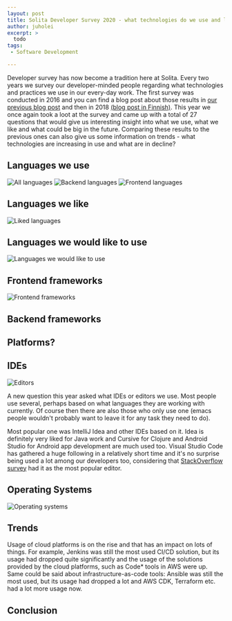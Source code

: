 ```yaml
---
layout: post
title: Solita Developer Survey 2020 - what technologies do we use and like?
author: juholei
excerpt: >
  todo
tags:
 - Software Development

---
```


Developer survey has now become a tradition here at Solita. Every two years we survey our developer-minded people regarding what technologies and practices we use in our every-day work. The first survey was conducted in 2016 and you can find a blog post about those results in [our previous blog post](https://dev.solita.fi/java/2016/05/13/Developers-love-spaces.html) and then in 2018 [(blog post in Finnish)](https://www.solita.fi/blogit/development-teknologiakartoitus/). This year we once again took a loot at the survey and came up with a total of 27 questions that would give us interesting insight into what we use, what we like and what could be big in the future. Comparing these results to the previous ones can also give us some information on trends - what technologies are increasing in use and what are in decline?

## Languages we use
![All languages](/img/developer-survey-2020/all_languages.png)
![Backend languages](/img/developer-survey-2020/backend_languages.png)
![Frontend languages](/img/developer-survey-2020/frontend_languages.png)

## Languages we like
![Liked languages](/img/developer-survey-2020/liked_languages.png)
## Languages we would like to use
![Languages we would like to use](/img/developer-survey-2020/would_like_to_use_languages.png)
## Frontend frameworks
![Frontend frameworks](img/developer-survey-2020/frontend_frameworks_and_libraries.png)
## Backend frameworks

## Platforms?

## IDEs

![Editors](/img/developer-survey-2020/editors.png)

A new question this year asked what IDEs or editors we use. Most people use several, perhaps based on what languages they are working with currently. Of course then there are also those who only use one (emacs people wouldn't probably want to leave it for any task they need to do).

Most popular one was IntelliJ Idea and other IDEs based on it. Idea is definitely very liked for Java work and Cursive for Clojure and Android Studio for Android app development are much used too. Visual Studio Code has gathered a huge following in a relatively short time and it's no surprise being used a lot among our developers too, considering that [StackOverflow survey](https://insights.stackoverflow.com/survey/2019#development-environments-and-tools) had it as the most popular editor.

## Operating Systems

![Operating systems](/img/developer-survey-2020/operating_systems.png)
## Trends

Usage of cloud platforms is on the rise and that has an impact on lots of things. For example, Jenkins was still the most used CI/CD solution, but its usage had dropped quite significantly and the usage of the solutions provided by the cloud platforms, such as Code* tools in AWS were up. Same could be said about infrastructure-as-code tools: Ansible was still the most used, but its usage had dropped a lot and AWS CDK, Terraform etc. had a lot more usage now.

## Conclusion
